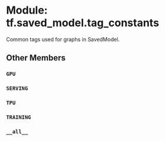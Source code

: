 <div itemscope itemtype="http://developers.google.com/ReferenceObject">
<meta itemprop="name" content="tf.saved_model.tag_constants" />
<meta itemprop="path" content="Stable" />
<meta itemprop="property" content="GPU"/>
<meta itemprop="property" content="SERVING"/>
<meta itemprop="property" content="TPU"/>
<meta itemprop="property" content="TRAINING"/>
<meta itemprop="property" content="__all__"/>
</div>

# Module: tf.saved_model.tag_constants

Common tags used for graphs in SavedModel.

## Other Members

<h3 id="GPU"><code>GPU</code></h3>

<h3 id="SERVING"><code>SERVING</code></h3>

<h3 id="TPU"><code>TPU</code></h3>

<h3 id="TRAINING"><code>TRAINING</code></h3>

<h3 id="__all__"><code>__all__</code></h3>

